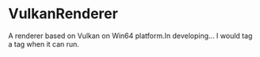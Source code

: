 # VulkanRenderer
A renderer based on Vulkan on Win64 platform.In developing...
I would tag a tag when it can run.
